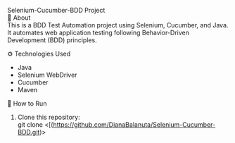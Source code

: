 Selenium-Cucumber-BDD Project  
 📌 About  
This is a BDD Test Automation project using Selenium, Cucumber, and Java.  
It automates web application testing following Behavior-Driven Development (BDD) principles.  

⚙️ Technologies Used  
- Java  
- Selenium WebDriver  
- Cucumber  
- Maven  

🚀 How to Run  
1. Clone this repository:  
   git clone <[(https://github.com/DianaBalanuta/Selenium-Cucumber-BDD.git)>
